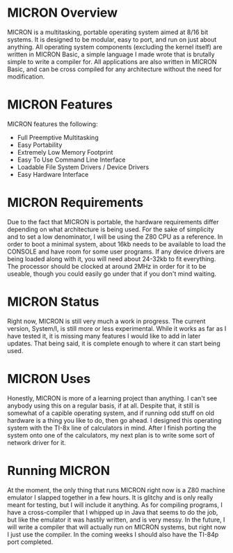# MICRON Overview
 MICRON is a multitasking, portable operating system aimed at 8/16 bit systems. It is designed to be modular, easy to port, and run on just about anything. All operating system components (excluding the kernel itself) are written in MICRON Basic, a simple language I made wrote that is brutally simple to write a compiler for. All applications are also written in MICRON Basic, and can be cross compiled for any architecture without the need for modification. 
 
# MICRON Features
 MICRON features the following:
 - Full Preemptive Multitasking
 - Easy Portability
 - Extremely Low Memory Footprint
 - Easy To Use Command Line Interface
 - Loadable File System Drivers / Device Drivers
 - Easy Hardware Interface
 
 # MICRON Requirements
 Due to the fact that MICRON is portable, the hardware requirements differ depending on what architecture is being used. For the sake of simplicity and to set a low denominator, I will be using the Z80 CPU as a reference.
 In order to boot a minimal system, about 16kb needs to be available to load the CONSOLE and have room for some user programs. If any device drivers are being loaded along with it, you will need about 24-32kb to fit everything. The processor should be clocked at around 2MHz in order for it to be useable, though you could easily go under that if you don't mind waiting.

# MICRON Status
 Right now, MICRON is still very much a work in progress. The current version, System/I, is still more or less experimental. While it works as far as I have tested it, it is missing many features I would like to add in later updates. That being said, it is complete enough to where it can start being used.

# MICRON Uses
 Honestly, MICRON is more of a learning project than anything. I can't see anybody using this on a regular basis, if at all. Despite that, it still is somewhat of a capible operating system, and if running odd stuff on old hardware is a thing you like to do, then go ahead. I designed this operating system with the TI-8x line of calculators in mind. After I finish porting the system onto one of the calculators, my next plan is to write some sort of network driver for it.

# Running MICRON
 At the moment, the only thing that runs MICRON right now is a Z80 machine emulator I slapped together in a few hours. It is glitchy and is only really meant for testing, but I will include it anything. As for compiling programs, I have a cross-compiler that I whipped up in Java that seems to do the job, but like the emulator it was hastily written, and is very messy. In the future, I will write a compiler that will actually run on MICRON systems, but right now I just use the compiler. In the coming weeks I should also have the TI-84p port completed.
